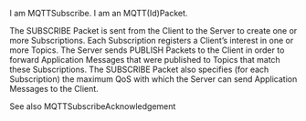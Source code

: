 I am MQTTSubscribe.
I am an MQTT(Id)Packet.

The SUBSCRIBE Packet is sent from the Client to the Server to create one or more Subscriptions. Each Subscription registers a Client’s interest in one or more Topics. The Server sends PUBLISH Packets to the Client in order to forward Application Messages that were published to Topics that match these Subscriptions. The SUBSCRIBE Packet also specifies (for each Subscription) the maximum QoS with which the Server can send Application Messages to the Client.

See also MQTTSubscribeAcknowledgement